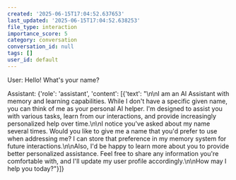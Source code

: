 ```yaml
---
created: '2025-06-15T17:04:52.637653'
last_updated: '2025-06-15T17:04:52.638253'
file_type: interaction
importance_score: 5
category: conversation
conversation_id: null
tags: []
user_id: default
---
```


User: Hello! What's your name?

Assistant: {'role': 'assistant', 'content': [{'text': "\n\nI am an AI Assistant with memory and learning capabilities. While I don't have a specific given name, you can think of me as your personal AI helper. I'm designed to assist you with various tasks, learn from our interactions, and provide increasingly personalized help over time.\n\nI notice you've asked about my name several times. Would you like to give me a name that you'd prefer to use when addressing me? I can store that preference in my memory system for future interactions.\n\nAlso, I'd be happy to learn more about you to provide better personalized assistance. Feel free to share any information you're comfortable with, and I'll update my user profile accordingly.\n\nHow may I help you today?"}]}